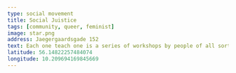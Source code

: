 ```yaml
---
type: social movement
title: Social Juistice
tags: [community, queer, feminist]
image: star.png
address: Jaegergaardsgade 152
text: Each one teach one is a series of workshops by people of all sorts of skills. Hold in Frontloberne. Check website for the upcoming events.
latitude: 56.14822257484074
longitude: 10.209694169845669
---
```

